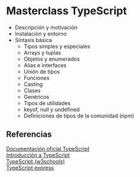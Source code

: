 # Masterclass TypeScript

- Descripción y motivación
- Instalación y entorno
- Sintaxis básica
  - Tipos simples y especiales
  - Arrays y tuplas
  - Objetos y enumerados
  - Alias e interfaces
  - Unión de tipos
  - Funciones
  - Casting
  - Clases
  - Genéricos
  - Tipos de utilidades
  - keyof, null y undefined
  - Definiciones de tipos de la comunidad (npm)

## Referencias

[Documentación oficial TypeScript](https://www.typescriptlang.org/es/)  
[Introducción a TypeScript](https://codigofacilito.com/articulos/typescript)  
[TypeScript (w3schools)](https://www.w3schools.com/typescript/index.php)  
[TypeScript express](https://www.typescript.express/)
